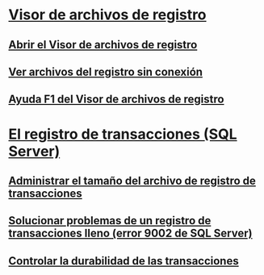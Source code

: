 # [Visor de archivos de registro](log-file-viewer.md)
## [Abrir el Visor de archivos de registro](open-log-file-viewer.md)
## [Ver archivos del registro sin conexión](view-offline-log-files.md)
## [Ayuda F1 del Visor de archivos de registro](log-file-viewer-f1-help.md)
# [El registro de transacciones (SQL Server)](the-transaction-log-sql-server.md)
## [Administrar el tamaño del archivo de registro de transacciones](manage-the-size-of-the-transaction-log-file.md)
## [Solucionar problemas de un registro de transacciones lleno (error 9002 de SQL Server)](troubleshoot-a-full-transaction-log-sql-server-error-9002.md)
## [Controlar la durabilidad de las transacciones](control-transaction-durability.md)
